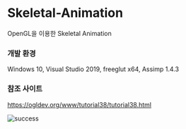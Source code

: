 # Skeletal-Animation
OpenGL을 이용한 Skeletal Animation

### 개발 환경
Windows 10, Visual Studio 2019, freeglut x64, Assimp 1.4.3

### 참조 사이트
https://ogldev.org/www/tutorial38/tutorial38.html

![success](https://github.com/frogio/Skeletal-Animation/assets/12217092/68888b2d-a30b-4230-97e5-0f034c56fa41)
